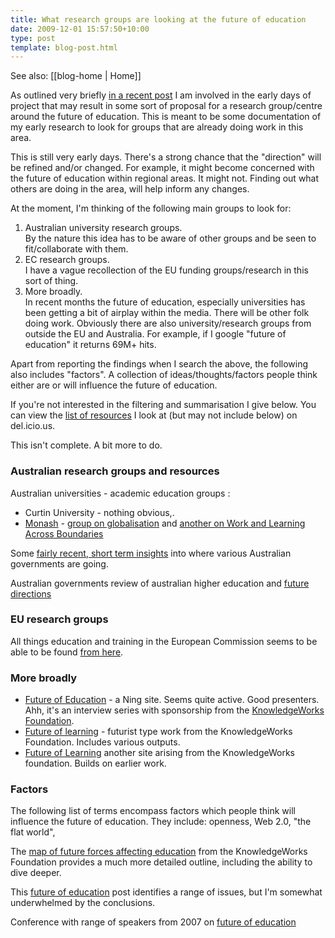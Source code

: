 ```yaml
---
title: What research groups are looking at the future of education
date: 2009-12-01 15:57:50+10:00
type: post
template: blog-post.html
---
```


See also: [[blog-home | Home]]

As outlined very briefly [in a recent post](/blog2/2009/12/01/what-am-i-doing/) I am involved in the early days of project that may result in some sort of proposal for a research group/centre around the future of education. This is meant to be some documentation of my early research to look for groups that are already doing work in this area.

This is still very early days. There's a strong chance that the "direction" will be refined and/or changed. For example, it might become concerned with the future of education within regional areas. It might not. Finding out what others are doing in the area, will help inform any changes.

At the moment, I'm thinking of the following main groups to look for:

1. Australian university research groups.  
    By the nature this idea has to be aware of other groups and be seen to fit/collaborate with them.
2. EC research groups.  
    I have a vague recollection of the EU funding groups/research in this sort of thing.
3. More broadly.  
    In recent months the future of education, especially universities has been getting a bit of airplay within the media. There will be other folk doing work. Obviously there are also university/research groups from outside the EU and Australia. For example, if I google "future of education" it returns 69M+ hits.

Apart from reporting the findings when I search the above, the following also includes "factors". A collection of ideas/thoughts/factors people think either are or will influence the future of education.

If you're not interested in the filtering and summarisation I give below. You can view the [list of resources](http://delicious.com/davidj1/futureofeducation) I look at (but may not include below) on del.icio.us.

This isn't complete. A bit more to do.

### Australian research groups and resources

Australian universities - academic education groups :

- Curtin University - nothing obvious,.
- [Monash](http://www.education.monash.edu.au/) - [group on globalisation](http://www.education.monash.edu.au/research/groups/globalisation/) and [another on Work and Learning Across Boundaries](http://www.education.monash.edu.au/research/groups/worklearning/)

Some [fairly recent, short term insights](http://www.deewr.gov.au/Ministers/Gillard/Media/Releases/Pages/Article_091120_172558.aspx) into where various Australian governments are going.

Australian governments review of australian higher education and [future directions](http://www.deewr.gov.au/HigherEducation/Review/Pages/FuturedirectionsforTertiaryEducation.aspx)

### EU research groups

All things education and training in the European Commission seems to be able to be found [from here](http://ec.europa.eu/education/index_en.htm).

### More broadly

- [Future of Education](http://www.futureofeducation.com/) - a Ning site. Seems quite active. Good presenters. Ahh, it's an interview series with sponsorship from the [KnowledgeWorks Foundation](http://www.kwfdn.org/).
- [Future of learning](http://www.kwfdn.org/future_of_learning/) - futurist type work from the KnowledgeWorks Foundation. Includes various outputs.
- [Future of Learning](http://www.futureofed.org/) another site arising from the KnowledgeWorks foundation. Builds on earlier work.
    

### Factors

The following list of terms encompass factors which people think will influence the future of education. They include: openness, Web 2.0, "the flat world",

The [map of future forces affecting education](http://www.kwfdn.org/map/) from the KnowledgeWorks Foundation provides a much more detailed outline, including the ability to dive deeper.

This [future of education](http://www.futuristspeaker.com/2007/03/the-future-of-education/) post identifies a range of issues, but I'm somewhat underwhelmed by the conclusions.

Conference with range of speakers from 2007 on [future of education](http://umanitoba.ca/learning_technologies/conferences/foe/)